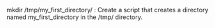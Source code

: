  mkdir /tmp/my_first_directory/ : Create a script that creates a directory named my_first_directory in the /tmp/ directory.

